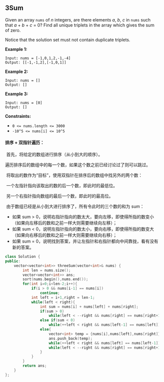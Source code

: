 ## 3Sum

Given an array `nums` of *n* integers, are there elements *a*, *b*, *c* in `nums` such that *a* + *b* + *c* = 0? Find all unique triplets in the array which gives the sum of zero.

Notice that the solution set must not contain duplicate triplets.

**Example 1:**

```
Input: nums = [-1,0,1,2,-1,-4]
Output: [[-1,-1,2],[-1,0,1]]
```

**Example 2:**

```
Input: nums = []
Output: []
```

**Example 3:**

```
Input: nums = [0]
Output: []
```

**Constraints:**

- `0 <= nums.length <= 3000`
- `-10^5 <= nums[i] <= 10^5`

#### 排序 + 双指针遍历：

​		首先，将给定的数组进行排序（从小到大的顺序）。

​		遍历排序后的数组中的每一个数，如果这个数之前已经讨论过了则可以跳过。

​		将取出的数作为“目标”，使用双指针在排序后的数组中找另外的两个数：

​				一个左指针指向该取出的数的后一个数，即此时的最低位。

​				另一个右指针指向数组的最后一个数，即此时的最高位。

​				由于数组已经是从小到大进行排序了，所有令此时的三个数的和为 sum：

- 如果 sum > 0，说明右指针指向的数太大，要向左移，即使得所指的数变小（如果向左移后的数和之前一样大则需要继续向左移）；
- 如果 sum < 0，说明左指针指向的数太小，要向右移，即使得所指的数变大（如果向右移后的数和之前一样大则需要继续向右移）；
- 如果 sum = 0，说明找到答案，并让左指针和右指针都向中间靠拢，看有没有新的答案。

```c++
class Solution {
public:
    vector<vector<int>> threeSum(vector<int>& nums) {
        int len = nums.size();
        vector<vector<int>> ans;
        sort(nums.begin(),nums.end());
        for(int i=0;i<len-2;i++){
            if(i > 0 && nums[i-1] == nums[i])
                continue;
            int left = i+1,right = len-1;
            while(left < right){
                int sum = nums[i] + nums[left] + nums[right];
                if(sum > 0)
                    while(left < --right && nums[right] == nums[right+1]);
                else if(sum < 0)
                    while(++left < right && nums[left-1] == nums[left]);
                else{
                    vector<int> temp = {nums[i],nums[left],nums[right]};
                    ans.push_back(temp);
                    while(++left < right && nums[left] == nums[left-1]);
                    while(left < --right && nums[right] == nums[right+1]);
                }
            }
        }
        return ans;
    }
};
```

